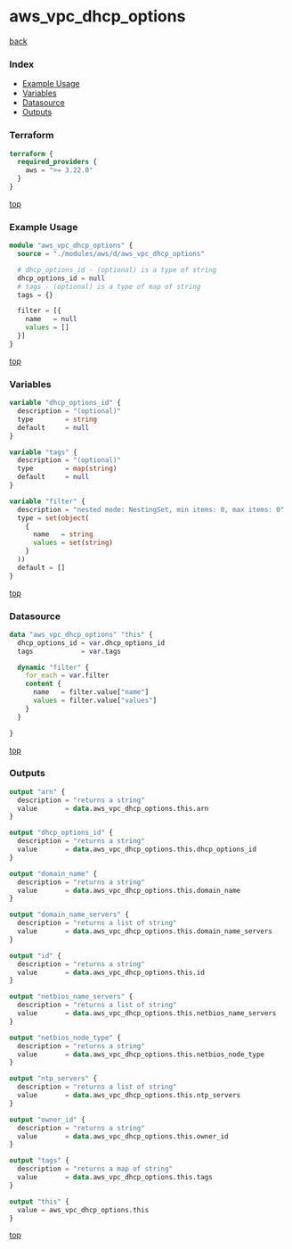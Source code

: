 # aws_vpc_dhcp_options

[back](../aws.md)

### Index

- [Example Usage](#example-usage)
- [Variables](#variables)
- [Datasource](#datasource)
- [Outputs](#outputs)

### Terraform

```terraform
terraform {
  required_providers {
    aws = ">= 3.22.0"
  }
}
```

[top](#index)

### Example Usage

```terraform
module "aws_vpc_dhcp_options" {
  source = "./modules/aws/d/aws_vpc_dhcp_options"

  # dhcp_options_id - (optional) is a type of string
  dhcp_options_id = null
  # tags - (optional) is a type of map of string
  tags = {}

  filter = [{
    name   = null
    values = []
  }]
}
```

[top](#index)

### Variables

```terraform
variable "dhcp_options_id" {
  description = "(optional)"
  type        = string
  default     = null
}

variable "tags" {
  description = "(optional)"
  type        = map(string)
  default     = null
}

variable "filter" {
  description = "nested mode: NestingSet, min items: 0, max items: 0"
  type = set(object(
    {
      name   = string
      values = set(string)
    }
  ))
  default = []
}
```

[top](#index)

### Datasource

```terraform
data "aws_vpc_dhcp_options" "this" {
  dhcp_options_id = var.dhcp_options_id
  tags            = var.tags

  dynamic "filter" {
    for_each = var.filter
    content {
      name   = filter.value["name"]
      values = filter.value["values"]
    }
  }

}
```

[top](#index)

### Outputs

```terraform
output "arn" {
  description = "returns a string"
  value       = data.aws_vpc_dhcp_options.this.arn
}

output "dhcp_options_id" {
  description = "returns a string"
  value       = data.aws_vpc_dhcp_options.this.dhcp_options_id
}

output "domain_name" {
  description = "returns a string"
  value       = data.aws_vpc_dhcp_options.this.domain_name
}

output "domain_name_servers" {
  description = "returns a list of string"
  value       = data.aws_vpc_dhcp_options.this.domain_name_servers
}

output "id" {
  description = "returns a string"
  value       = data.aws_vpc_dhcp_options.this.id
}

output "netbios_name_servers" {
  description = "returns a list of string"
  value       = data.aws_vpc_dhcp_options.this.netbios_name_servers
}

output "netbios_node_type" {
  description = "returns a string"
  value       = data.aws_vpc_dhcp_options.this.netbios_node_type
}

output "ntp_servers" {
  description = "returns a list of string"
  value       = data.aws_vpc_dhcp_options.this.ntp_servers
}

output "owner_id" {
  description = "returns a string"
  value       = data.aws_vpc_dhcp_options.this.owner_id
}

output "tags" {
  description = "returns a map of string"
  value       = data.aws_vpc_dhcp_options.this.tags
}

output "this" {
  value = aws_vpc_dhcp_options.this
}
```

[top](#index)